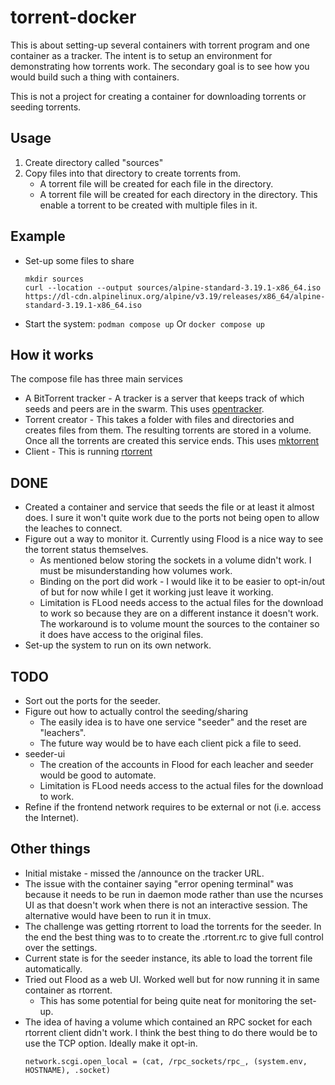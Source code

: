 torrent-docker
==============

This is about setting-up several containers with torrent program and one
container as a tracker. The intent is to setup an environment for demonstrating
how torrents work. The secondary goal is to see how you would build such a
thing with containers.

This is not a project for creating a container for downloading torrents or
seeding torrents.

Usage
-----

1. Create directory called "sources"
2. Copy files into that directory to create torrents from.
    * A torrent file will be created for each file in the directory.
    * A torrent file will be created for each directory in the directory.
      This enable a torrent to be created with multiple files in it.

Example
-------

* Set-up some files to share
    ```
    mkdir sources
    curl --location --output sources/alpine-standard-3.19.1-x86_64.iso https://dl-cdn.alpinelinux.org/alpine/v3.19/releases/x86_64/alpine-standard-3.19.1-x86_64.iso
    ```
* Start the system:
    `podman compose up`
  Or
    `docker compose up`

How it works
------------

The compose file has three main services
- A BitTorrent tracker - A tracker is a server that keeps track of which seeds
  and peers are in the swarm. This uses [opentracker][0].
- Torrent creator - This takes a folder with files and directories and creates
  files from them. The resulting torrents are stored in a volume. Once all the
  torrents are created this service ends. This uses [mktorrent][1]
- Client - This is running [rtorrent][2]

DONE
----
- Created a container and service that seeds the file or at least it almost
  does. I sure it won't quite work due to the ports not being open to allow the
  leaches to connect.
- Figure out a way to monitor it. Currently using Flood is a nice way to see
  the torrent status themselves.
  - As mentioned below storing the sockets in a volume didn't work. I must be
    misunderstanding how volumes work.
  - Binding on the port did work - I would like it to be easier to opt-in/out
    of but for now while I get it working just leave it working.
  - Limitation is FLood needs access to the actual files for the download to
    work so because they are on a different instance it doesn't work.
    The workaround is to volume mount the sources to the container so it does
    have access to the original files.
- Set-up the system to run on its own network.

TODO
----
- Sort out the ports for the seeder.
- Figure out how to actually control the seeding/sharing
    - The easily idea is to have one service "seeder" and the reset are
      "leachers".
    - The future way would be to have each client pick a file to seed.
- seeder-ui
  - The creation of the accounts in Flood for each leacher and seeder would be
    good to automate.
  - Limitation is FLood needs access to the actual files for the download to
    work.
- Refine if the frontend network requires to be external or not (i.e. access
  the Internet).

Other things
------------
- Initial mistake - missed the /announce on the tracker URL.
- The issue with the container saying "error opening terminal" was because it
  needs to be run in daemon mode rather than use the ncurses UI as that doesn't
  work when there is not an interactive session. The alternative would have
  been to run it in tmux.
- The challenge was getting rtorrent to load the torrents for the seeder. In
  the end the best thing was to to create the .rtorrent.rc to give full control
  over the settings.
- Current state is for the seeder instance, its able to load the torrent file
  automatically.
- Tried out Flood as a web UI. Worked well but for now running it in same
  container as rtorrent.
  - This has some potential for being quite neat for monitoring the set-up.
- The idea of having a volume which contained an RPC socket for each rtorrent
  client didn't work. I think the best thing to do there would be to use the 
  TCP option. Ideally make it opt-in.
  ```
  network.scgi.open_local = (cat, /rpc_sockets/rpc_, (system.env, HOSTNAME), .socket)
  ```

[0]: https://erdgeist.org/arts/software/opentracker/
[1]: https://github.com/pobrn/mktorrent
[2]: https://github.com/rakshasa/rtorrent